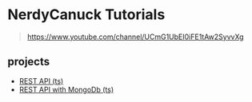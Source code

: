 # NerdyCanuck Tutorials

> https://www.youtube.com/channel/UCmG1UbEI0iFE1tAw2SyvvXg

## projects

- [REST API (ts)](./rest-ts)
- [REST API with MongoDb (ts)](./rest-mongo-ts)